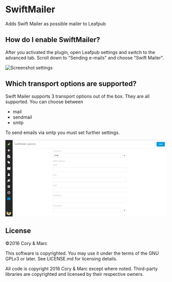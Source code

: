 # SwiftMailer
Adds Swift Mailer as possible mailer to Leafpub

## How do I enable SwiftMailer?

After you activated the plugin, open Leafpub settings and switch to the advanced tab.
Scroll down to "Sending e-mails" and choose "Swift Mailer".

![Screenshot settings](./doc/SM_setting.png)

## Which transport options are supported?

Swift Mailer supports 3 transport options out of the box. They are all supported.
You can choose between
- mail
- sendmail
- smtp

To send emails via smtp you must set further settings.

![Screenshot options](./doc/SM_options.png)

## License

©2016 Cory & Marc

This software is copyrighted. You may use it under the terms of the GNU GPLv3 or later. See LICENSE.md for licensing details.

All code is copyright 2016 Cory & Marc except where noted. Third-party libraries are copyrighted and licensed by their respective owners.